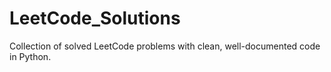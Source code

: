 # LeetCode_Solutions
Collection of solved LeetCode problems with clean, well-documented code in Python.
